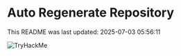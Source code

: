 # Auto Regenerate Repository

This README was last updated: 2025-07-03 05:56:11

 ![TryHackMe](https://tryhackme.com/badge/533634)